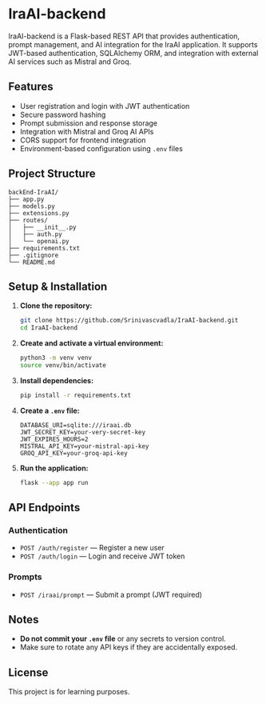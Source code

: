 # IraAI-backend

IraAI-backend is a Flask-based REST API that provides authentication, prompt management, and AI integration for the IraAI application. It supports JWT-based authentication, SQLAlchemy ORM, and integration with external AI services such as Mistral and Groq.

## Features

- User registration and login with JWT authentication
- Secure password hashing
- Prompt submission and response storage
- Integration with Mistral and Groq AI APIs
- CORS support for frontend integration
- Environment-based configuration using `.env` files

## Project Structure

```
backEnd-IraAI/
├── app.py
├── models.py
├── extensions.py
├── routes/
│   ├── __init__.py
│   ├── auth.py
│   └── openai.py
├── requirements.txt
├── .gitignore
└── README.md
```

## Setup & Installation

1. **Clone the repository:**

   ```sh
   git clone https://github.com/Srinivascvadla/IraAI-backend.git
   cd IraAI-backend
   ```

2. **Create and activate a virtual environment:**

   ```sh
   python3 -m venv venv
   source venv/bin/activate
   ```

3. **Install dependencies:**

   ```sh
   pip install -r requirements.txt
   ```

4. **Create a `.env` file:**

   ```
   DATABASE_URI=sqlite:///iraai.db
   JWT_SECRET_KEY=your-very-secret-key
   JWT_EXPIRES_HOURS=2
   MISTRAL_API_KEY=your-mistral-api-key
   GROQ_API_KEY=your-groq-api-key
   ```

5. **Run the application:**
   ```sh
   flask --app app run
   ```

## API Endpoints

### Authentication

- `POST /auth/register` — Register a new user
- `POST /auth/login` — Login and receive JWT token

### Prompts

- `POST /iraai/prompt` — Submit a prompt (JWT required)

## Notes

- **Do not commit your `.env` file** or any secrets to version control.
- Make sure to rotate any API keys if they are accidentally exposed.

## License

This project is for learning purposes.
